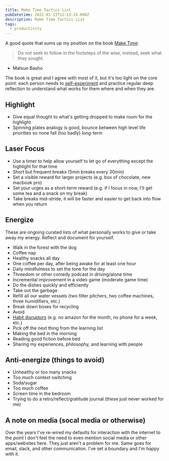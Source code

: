 ```yaml
---
title: Make Time Tactics List
pubDatetime: 2022-01-13T12:13:24.000Z
description: Make Time Tactics List
tags:
  - productivity
---
```


A good quote that sums up my position on the book [Make Time](https://maketime.blog/):

> Do not seek to follow in the footsteps of the wise, instead, seek what they sought.

- Matsuo Basho

The book is great and I agree with most of it, but it's too light on the core point: each person
needs to [self-experiment](about-habit-disruptors) and practice regular deep reflection to
understand what works for them where and when they are.

## Highlight

- Give equal thought to what's getting dropped to make room for the highlight
- Spinning plates analogy is good, bounce between high level life priorities so none fall (too
  badly) long-term

## Laser Focus

- Use a timer to help allow yourself to let go of everything except the highlight for that time
- Short but frequent breaks (5min breaks every 30min)
- Set a visible reward for larger projects (e.g. box of chocolate, new macbook pro)
- Set your urges as a short-term reward (e.g. if I focus in now, I'll get some tea and a snack on my
  break)
- Take breaks mid-stride, it will be faster and easier to get back into flow when you return

## Energize

These are ongoing curated lists of what personally works to give or take away my energy. Reflect and
document for yourself.

- Walk in the forest with the dog
- Coffee nap
- Healthy snacks all day
- One coffee per day, after being awake for at least one hour
- Daily mindfulness to set the tone for the day
- Threedom or other comedy podcast in driving/alone time
- Incremental improvement in a video game (moderate game time)
- Do the dishes quickly and efficiently
- Take out the garbage
- Refill all our water vessels (two filter pitchers, two coffee machines, three humidifiers, etc.)
- Break down boxes for recycling
- Avoid
- [Habit disruptors](habit-disruptors-list) (e.g. no amazon for the month, no phone for a week,
  etc.)
- Pick off the next thing from the learning list
- Making the bed in the morning
- Reading good fiction before bed
- Sharing my experiences, philosophy, and learning with people

## Anti-energize (things to avoid)

- Unhealthy or too many snacks
- Too much context switching
- Soda/sugar
- Too much coffee
- Screen time in the bedroom
- Trying to do a retro/reflect/gratitude journal (these just never worked for me)

## A note on media (socal media or otherwise)

Over the years I've re-wired my defaults for interaction with the internet to the point I don't feel
the need to even mention social media or other apps/websites here. They just aren't a problem for
me. Same goes for email, slack, and other communication. I've set a boundary and I'm happy with it.
